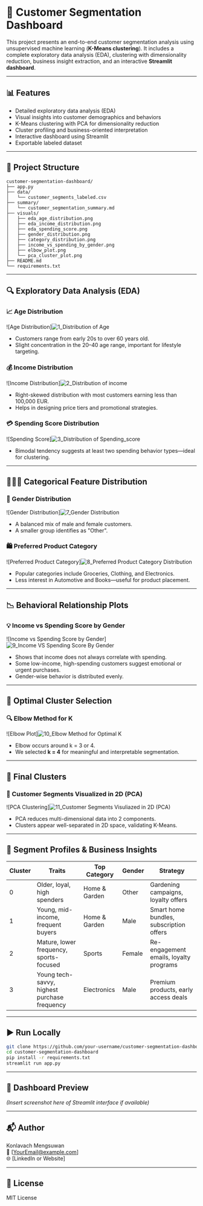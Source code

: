 # 🧠 Customer Segmentation Dashboard

This project presents an end-to-end customer segmentation analysis using unsupervised machine learning (**K-Means clustering**). It includes a complete exploratory data analysis (EDA), clustering with dimensionality reduction, business insight extraction, and an interactive **Streamlit dashboard**.

---

## 📊 Features

- Detailed exploratory data analysis (EDA)
- Visual insights into customer demographics and behaviors
- K-Means clustering with PCA for dimensionality reduction
- Cluster profiling and business-oriented interpretation
- Interactive dashboard using Streamlit
- Exportable labeled dataset

---

## 📁 Project Structure

```
customer-segmentation-dashboard/
├── app.py
├── data/
│   └── customer_segments_labeled.csv
├── summary/
│   └── customer_segmentation_summary.md
├── visuals/
│   ├── eda_age_distribution.png
│   ├── eda_income_distribution.png
│   ├── eda_spending_score.png
│   ├── gender_distribution.png
│   ├── category_distribution.png
│   ├── income_vs_spending_by_gender.png
│   ├── elbow_plot.png
│   └── pca_cluster_plot.png
├── README.md
└── requirements.txt
```

---

## 🔍 Exploratory Data Analysis (EDA)

### 📈 Age Distribution
![Age Distribution]![1_Distribution of Age](https://github.com/user-attachments/assets/64bc05ce-4a11-45f7-a190-3ade16500045)

- Customers range from early 20s to over 60 years old.
- Slight concentration in the 20–40 age range, important for lifestyle targeting.

### 💰 Income Distribution
![Income Distribution]![2_Distribution of income](https://github.com/user-attachments/assets/e510f0bc-391f-4f3b-80fc-4a178d34ac75)

- Right-skewed distribution with most customers earning less than 100,000 EUR.
- Helps in designing price tiers and promotional strategies.

### 💳 Spending Score Distribution
![Spending Score]![3_Distribution of Spending_score](https://github.com/user-attachments/assets/0282831e-1d0f-4fba-97ca-2d2bf473b2db)

- Bimodal tendency suggests at least two spending behavior types—ideal for clustering.

---

## 🧑‍🤝‍🧑 Categorical Feature Distribution

### 👥 Gender Distribution
![Gender Distribution]![7_Gender Distribution](https://github.com/user-attachments/assets/d304719f-05d7-4684-87aa-638ff3f16260)

- A balanced mix of male and female customers.
- A smaller group identifies as "Other".

### 🛍️ Preferred Product Category
![Preferred Product Category]![8_Preferred Product Category Distribution](https://github.com/user-attachments/assets/7ec1fbad-ac8e-4e4e-aeaa-5d585f8d0c41)

- Popular categories include Groceries, Clothing, and Electronics.
- Less interest in Automotive and Books—useful for product placement.

---

## 📉 Behavioral Relationship Plots

### 💡 Income vs Spending Score by Gender
![Income vs Spending Score by Gender]![9_Income VS Spending Score By Gender](https://github.com/user-attachments/assets/556c1950-1d88-43e6-98e0-3eb304cbe032)

- Shows that income does not always correlate with spending.
- Some low-income, high-spending customers suggest emotional or urgent purchases.
- Gender-wise behavior is distributed evenly.

---

## 🔢 Optimal Cluster Selection

### 🔍 Elbow Method for K
![Elbow Plot]![10_Elbow Method for Optimal K](https://github.com/user-attachments/assets/142c5a89-f08f-40db-821c-35134610daae)

- Elbow occurs around k = 3 or 4.
- We selected **k = 4** for meaningful and interpretable segmentation.

---

## 🎯 Final Clusters

### 📌 Customer Segments Visualized in 2D (PCA)
![PCA Clustering]![11_Customer Segments Visuliazed in 2D (PCA)](https://github.com/user-attachments/assets/9809501e-9813-45d6-9a51-a173c7384899)

- PCA reduces multi-dimensional data into 2 components.
- Clusters appear well-separated in 2D space, validating K-Means.

---

## 🧪 Segment Profiles & Business Insights

| Cluster | Traits                                     | Top Category      | Gender | Strategy                                    |
|---------|---------------------------------------------|-------------------|--------|---------------------------------------------|
| 0       | Older, loyal, high spenders                 | Home & Garden     | Other  | Gardening campaigns, loyalty offers         |
| 1       | Young, mid-income, frequent buyers          | Home & Garden     | Male   | Smart home bundles, subscription offers     |
| 2       | Mature, lower frequency, sports-focused     | Sports            | Female | Re-engagement emails, loyalty programs      |
| 3       | Young tech-savvy, highest purchase frequency| Electronics       | Male   | Premium products, early access deals        |

---

## ▶️ Run Locally

```bash
git clone https://github.com/your-username/customer-segmentation-dashboard.git
cd customer-segmentation-dashboard
pip install -r requirements.txt
streamlit run app.py
```

---

## 📸 Dashboard Preview

*(Insert screenshot here of Streamlit interface if available)*

---

## 📬 Author

Konlavach Mengsuwan  
📧 [YourEmail@example.com]  
🌐 [LinkedIn or Website]  

---

## 📝 License

MIT License
